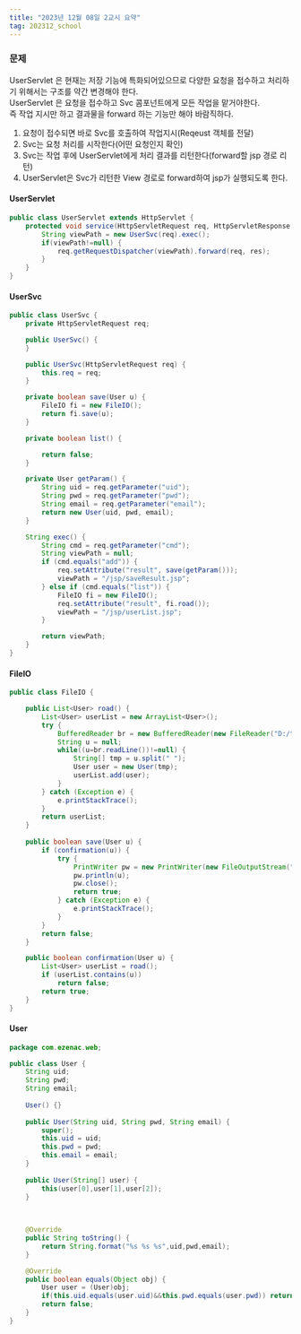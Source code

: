 ```yaml
---
title: "2023년 12월 08일 2교시 요약"
tag: 202312_school
---
```


### 문제

UserServlet 은 현재는 저장 기능에 특화되어있으므로 다양한 요청을 접수하고 처리하기 위해서는 구조를 약간 변경해야 한다. <br>
UserServlet 은 요청을 접수하고 Svc 콤포넌트에게 모든 작업을 맡거야한다. <br>
즉 작업 지시만 하고 결과물을 forward 하는 기능만 해야 바람직하다. <br>
1. 요청이 접수되면 바로 Svc를 호출하여 작업지시(Reqeust 객체를 전달)
2. Svc는 요청 처리를 시작한다(어떤 요청인지 확인)
3. Svc는 작업 후에 UserServlet에게 처리 결과를 리턴한다(forward할 jsp 경로 리턴)
4. UserServlet은 Svc가 리턴한 View 경로로 forward하여 jsp가 실행되도록 한다.

#### UserServlet

```java
public class UserServlet extends HttpServlet {
	protected void service(HttpServletRequest req, HttpServletResponse res) throws ServletException, IOException {
		String viewPath = new UserSvc(req).exec();
		if(viewPath!=null) {
			req.getRequestDispatcher(viewPath).forward(req, res);
		}			
	}
}	
```


#### UserSvc

```java
public class UserSvc {
	private HttpServletRequest req;

	public UserSvc() {
	}

	public UserSvc(HttpServletRequest req) {
		this.req = req;
	}

	private boolean save(User u) {
		FileIO fi = new FileIO();
		return fi.save(u);
	}

	private boolean list() {

		return false;
	}

	private User getParam() {
		String uid = req.getParameter("uid");
		String pwd = req.getParameter("pwd");
		String email = req.getParameter("email");
		return new User(uid, pwd, email);
	}

	String exec() {
		String cmd = req.getParameter("cmd");
		String viewPath = null;
		if (cmd.equals("add")) {
			req.setAttribute("result", save(getParam()));
			viewPath = "/jsp/saveResult.jsp";
		} else if (cmd.equals("list")) {
			FileIO fi = new FileIO();
			req.setAttribute("result", fi.road());
			viewPath = "/jsp/userList.jsp";
		}

		return viewPath;
	}
}
```

#### FileIO

```java
public class FileIO {

	public List<User> road() {
		List<User> userList = new ArrayList<User>();
		try {
			BufferedReader br = new BufferedReader(new FileReader("D:/test/user.txt"));
			String u = null;
			while((u=br.readLine())!=null) {
				String[] tmp = u.split(" ");
				User user = new User(tmp);
				userList.add(user);
			}
		} catch (Exception e) {
			e.printStackTrace();
		}
		return userList;
	}
	
	public boolean save(User u) {
		if (confirmation(u)) {
			try {
				PrintWriter pw = new PrintWriter(new FileOutputStream("D:/test/users.txt", true));
				pw.println(u);
				pw.close();
				return true;
			} catch (Exception e) {
				e.printStackTrace();
			}
		}
		return false;
	}

	public boolean confirmation(User u) {
		List<User> userList = road();
		if (userList.contains(u))
			return false;
		return true;
	}
}
```

#### User

```java
package com.ezenac.web;

public class User {
	String uid;
	String pwd;
	String email;
	
	User() {}
	
	public User(String uid, String pwd, String email) {
		super();
		this.uid = uid;
		this.pwd = pwd;
		this.email = email;
	}
	
	public User(String[] user) {
		this(user[0],user[1],user[2]);
	}

	
	
	@Override
	public String toString() {
		return String.format("%s %s %s",uid,pwd,email);
	}

	@Override
	public boolean equals(Object obj) {
		User user = (User)obj;
		if(this.uid.equals(user.uid)&&this.pwd.equals(user.pwd)) return true;
		return false;
	}
}
```